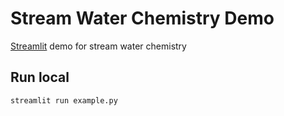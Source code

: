 # Stream Water Chemistry Demo

[Streamlit](https://streamlit.io/) demo for stream water chemistry

## Run local

```
streamlit run example.py
```
